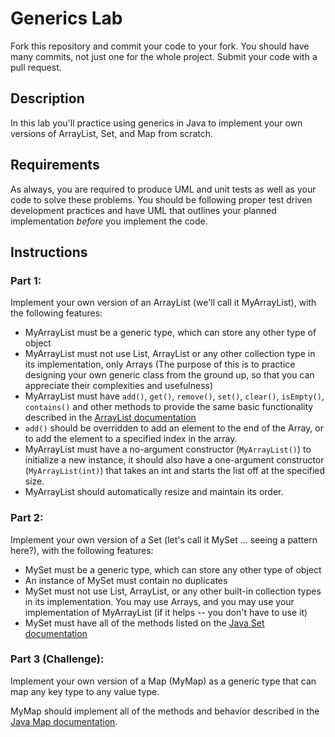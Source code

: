 
# Generics Lab

Fork this repository and commit your code to your fork. You should have many commits, not just one for the whole project. Submit your code with a pull request.

## Description

In this lab you'll practice using generics in Java to implement your own versions of ArrayList, Set, and Map from scratch.

## Requirements

As always, you are required to produce UML and unit tests as well as your code to solve these problems. You should be following proper test driven development practices and have UML that outlines your planned implementation *before* you implement the code.

## Instructions

### Part 1:

Implement your own version of an ArrayList (we'll call it MyArrayList), with the following features:

- MyArrayList must be a generic type, which can store any other type of object
- MyArrayList must not use List, ArrayList or any other collection type in its implementation, only Arrays (The purpose of this is to practice designing your own generic class from the ground up, so that you can appreciate their complexities and usefulness)
- MyArrayList must have `add()`, `get()`, `remove()`, `set()`, `clear()`, `isEmpty()`, `contains()` and other methods to provide the same basic functionality described in the [ArrayList documentation](https://docs.oracle.com/javase/7/docs/api/java/util/ArrayList.html)
- `add()` should be overridden to add an element to the end of the Array, or to add the element to a specified index in the array.
- MyArrayList must have a no-argument constructor (`MyArrayList()`) to initialize a new instance, it should also have a one-argument constructor (`MyArrayList(int)`) that takes an int and starts the list off at the specified size.
- MyArrayList should automatically resize and maintain its order.

### Part 2:

Implement your own version of a Set (let's call it MySet ... seeing a pattern here?), with the following features:

- MySet must be a generic type, which can store any other type of object
- An instance of MySet must contain no duplicates
- MySet must not use List, ArrayList, or any other built-in collection types in its implementation. You may use Arrays, and you may use your implementation of MyArrayList (if it helps -- you don't have to use it)
- MySet must have all of the methods listed on the [Java Set documentation](https://docs.oracle.com/javase/7/docs/api/java/util/Set.html)

### Part 3 (Challenge):

Implement your own version of a Map (MyMap) as a generic type that can map any key type to any value type.

MyMap should implement all of the methods and behavior described in the [Java Map documentation](https://docs.oracle.com/javase/7/docs/api/java/util/Map.html).
